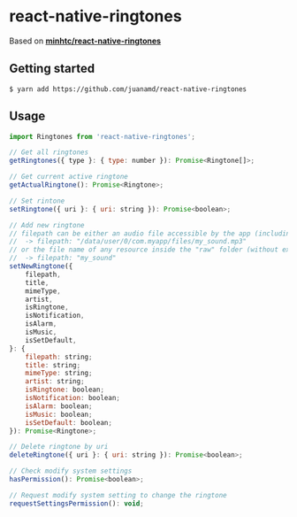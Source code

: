 # react-native-ringtones
Based on **[minhtc/react-native-ringtones](https://github.com/minhtc/react-native-ringtones)**

## Getting started

`$ yarn add https://github.com/juanamd/react-native-ringtones`

## Usage

```javascript
import Ringtones from 'react-native-ringtones';

// Get all ringtones
getRingtones({ type }: { type: number }): Promise<Ringtone[]>;

// Get current active ringtone
getActualRingtone(): Promise<Ringtone>;

// Set rintone
setRingtone({ uri }: { uri: string }): Promise<boolean>;

// Add new ringtone
// filepath can be either an audio file accessible by the app (including internal storage)
//  -> filepath: "/data/user/0/com.myapp/files/my_sound.mp3"
// or the file name of any resource inside the "raw" folder (without extension)
//  -> filepath: "my_sound"
setNewRingtone({
    filepath,
    title,
    mimeType,
    artist,
    isRingtone,
    isNotification,
    isAlarm,
    isMusic,
    isSetDefault,
}: {
    filepath: string;
    title: string;
    mimeType: string;
    artist: string;
    isRingtone: boolean;
    isNotification: boolean;
    isAlarm: boolean;
    isMusic: boolean;
    isSetDefault: boolean;
}): Promise<Ringtone>;

// Delete ringtone by uri
deleteRingtone({ uri }: { uri: string }): Promise<boolean>;

// Check modify system settings
hasPermission(): Promise<boolean>;

// Request modify system setting to change the ringtone
requestSettingsPermission(): void;
```

